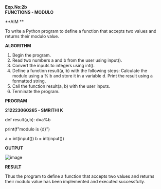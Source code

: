 **Exp.No:2b  
FUNCTIONS - MODULO**

**AIM ** 

To write a Python program to define a function that accepts two values and returns their modulo value.


**ALGORITHM**

1. Begin the program.
2. Read two numbers a and b from the user using input().
3. Convert the inputs to integers using int().
4. Define a function result(a, b) with the following steps:
    Calculate the modulo using a % b and store it in a variable d.
    Print the result using a formatted string.
5. Call the function result(a, b) with the user inputs.
6. Terminate the program.


**PROGRAM**

**212223060265 - SMRITHI K**

def result(a,b):
    d=a%b
    
print(f"modulo is {d}")

a = int(input())
b = int(input())



**OUTPUT**

![image](https://github.com/user-attachments/assets/a37a274a-3f99-4f27-b56e-cb9acab97e7e)


**RESULT**

Thus the program to define a function that accepts two values and returns their modulo value has been implemented and executed successfully.
